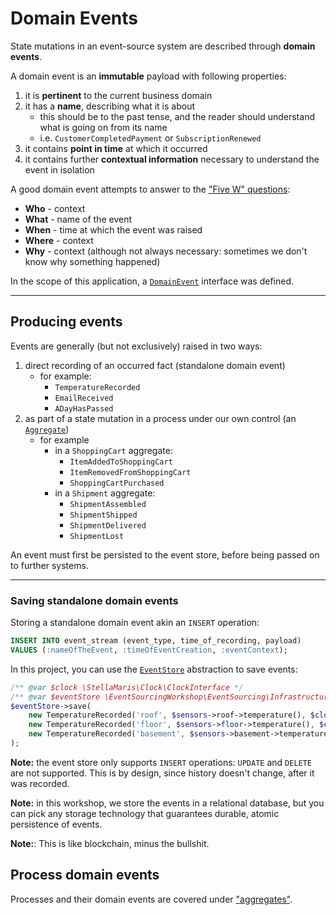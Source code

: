 # Domain Events

State mutations in an event-source system are described through **domain events**.

A domain event is an **immutable** payload with following properties:

1. it is **pertinent** to the current business domain
2. it has a **name**, describing what it is about
    * this should be to the past tense, and the reader should understand what is going on from its name
    * i.e. `CustomerCompletedPayment` or `SubscriptionRenewed`
3. it contains **point in time** at which it occurred
4. it contains further **contextual information** necessary to understand the event in isolation

A good domain event attempts to answer to the ["Five W" questions](https://en.wikipedia.org/wiki/Five_Ws):

* **Who** - context
* **What** - name of the event
* **When** - time at which the event was raised
* **Where** - context
* **Why** - context (although not always necessary: sometimes we don't know why something happened)

In the scope of this application, a [`DomainEvent`](./DomainEvent.php) interface was defined.

---

## Producing events

Events are generally (but not exclusively) raised in two ways:

1. direct recording of an occurred fact (standalone domain event)
    * for example:
        * `TemperatureRecorded`
        * `EmailReceived`
        * `ADayHasPassed`
2. as part of a state mutation in a process under our own control (an [`Aggregate`](./Aggregate/Aggregate.php))
    * for example
        * in a `ShoppingCart` aggregate:
            * `ItemAddedToShoppingCart`
            * `ItemRemovedFromShoppingCart`
            * `ShoppingCartPurchased`
        * in a `Shipment` aggregate:
            * `ShipmentAssembled`
            * `ShipmentShipped`
            * `ShipmentDelivered`
            * `ShipmentLost`

An event must first be persisted to the event store, before being passed on to further systems.

---

### Saving **standalone** domain events

Storing a standalone domain event akin an `INSERT` operation:

```sql
INSERT INTO event_stream (event_type, time_of_recording, payload)
VALUES (:nameOfTheEvent, :timeOfEventCreation, :eventContext);
```

In this project, you can use the [`EventStore`](./Infrastructure/Persistence/EventStore.php) abstraction
to save events:

```php
/** @var $clock \StellaMaris\Clock\ClockInterface */
/** @var $eventStore \EventSourcingWorkshop\EventSourcing\Infrastructure\Persistence\EventStore */
$eventStore->save(
    new TemperatureRecorded('roof', $sensors->roof->temperature(), $clock->now()),
    new TemperatureRecorded('floor', $sensors->floor->temperature(), $clock->now()),
    new TemperatureRecorded('basement', $sensors->basement->temperature(), $clock->now()),
);
```

**Note:** the event store only supports `INSERT` operations: `UPDATE` and `DELETE` are not supported. This
is by design, since history doesn't change, after it was recorded.

**Note:** in this workshop, we store the events in a relational database, but you can pick any storage
technology that guarantees durable, atomic persistence of events.

**Note:**: This is like blockchain, minus the bullshit.

## Process domain events

Processes and their domain events are covered under ["aggregates"](Aggregate/README.md).